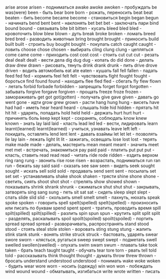 arise arose arisen - подниматься
awake awoke awoken - пробуждать
be was(were) been - быть
bear bore born - рожать, переносить
beat beat beaten - бить
become became become - становиться
begin began begun - начинать
bend bent bent - наклонять
bet bet bet - заключать пари
bind bound bound - связывать
bite bit bitten - кусать
bleed bled bled - кровоточить
blow blew blown - дуть
break broke broken - ломать
breed bred bred - разводить животных
bring brought brought - приносить
build built built - строить
buy bought bought - покупать
catch caught caught - ловить
choose chose chosen - выбирать
cling clung clung - цепляться
come came come - приходить
cost cost cost - стоить
cut cut cut - резать
deal dealt dealt - вести дела
dig dug dug - копать
do did done - делать
draw drew drawn - рисовать, тянуть
drink drank drunk - пить
drive drove driven - водить автомобиль
eat ate eaten - кушать
fall fell fallen - падать
feed fed fed - кормить
feel felt felt - чувствовать
fight fought fought - бороться
find found found - находить
flee fled fled - сбегать
fly flew flown - летать
forbid forbade forbidden - запрещать
forget forgot forgotten - забывать
forgive forgave forgiven - прощать
freeze froze frozen - замораживать
get got got(gotten) - получать
give gave given - давать
go went gone - идти
grow grew grown - расти
hang hung hung - висеть
have had had - иметь
hear heard heard - слышать
hide hid hidden - прятать
hit hit hit - ударять, попадать
hold held held - держать
hurt hurt hurt - причинять боль
keep kept kept - сохранять, соблюдать
know knew known - знать
lay laid laid - класть
lead led led - вести, лидировать
learn learnt(learned) learnt(learned) - учиться, узнавать
leave left left - покидать, оставлять
lend lent lent - давать взаймы
let let let - позволять
lie lay lain - лежать
light lit lit - зажигать, освещать
lose lost lost - терять
make made made - делать, мастерить
mean meant meant - значить
meet met met - встречать, знакомиться
pay paid paid - платить
put put put - класть, ставить
read read read - читать
ride rode ridden - ездить верхом
ring rang rung - звонить
rise rose risen - возрастать, подниматься
run ran run - бежать
say said said - сказать
see saw seen - видеть
seek sought sought - искать
sell sold sold - продавать
send sent sent - посылать
set set set - устанавливать
shake shook shaken - трясти
shine shone shone - светить, сиять
shoot shot shot - стрелять
show showed shown - показывать
shrink shrank shrunk - сжиматься
shut shut shut - закрывать, затворять
sing sang sung - петь
sit sat sat - сидеть
sleep slept slept - спать
slide slid slid - скользить
smell smelt smelt - пахнуть, нюхать
speak spoke spoken - говорить
spell spelt(spelled) spelt(spelled) - произносить или писать по буквам
spend spent spent - тратить, проводить время
spill spilt(spilled) spilt(spilled) - разлить
spin spun spun - крутить
split split split - разделять, раскалывать
spoil spoilt(spoiled) spoilt(spoiled) - портить
spread spread spread - разворачивать, распространять
stand stood stood - стоять
steal stole stolen - воровать
sting stung stung - жалить
stink stank stunk - вонять
strike struck struck - бастовать, ударять
swear swore sworn - клясться, ругаться
sweep swept swept - подметать
swell swelled swollen(swelled) - опухать
swim swam swum - плавать
take took taken - брать
teach taught taught - обучать
tear tore torn - рвать
tell told told - рассказывать
think thought thought - думать
throw threw thrown - бросать
understand understood understood - понимать
wake woke woken - будить
wear wore worn - носить (одежду)
win won won - побеждать
wind wound wound - обматывать, изгибаться
write wrote written - писать